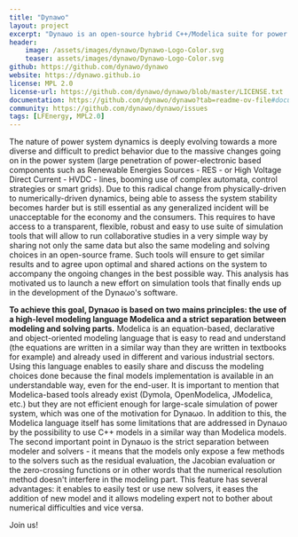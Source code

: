 ```yaml
---
title: "Dynawo"
layout: project
excerpt: "Dynaωo is an open-source hybrid C++/Modelica suite for power system simulation."
header:
    image: /assets/images/dynawo/Dynawo-Logo-Color.svg
    teaser: assets/images/dynawo/Dynawo-Logo-Color.svg
github: https://github.com/dynawo/dynawo
website: https://dynawo.github.io
license: MPL 2.0
license-url: https://github.com/dynawo/dynawo/blob/master/LICENSE.txt
documentation: https://github.com/dynawo/dynawo?tab=readme-ov-file#documentation
community: https://github.com/dynawo/dynawo/issues
tags: [LFEnergy, MPL2.0]
---
```


The nature of power system dynamics is deeply evolving towards a more diverse and difficult to predict behavior due to the massive changes going on in the power system (large penetration of power-electronic based components such as Renewable Energies Sources - RES - or High Voltage Direct Current - HVDC - lines, booming use of complex automata, control strategies or smart grids). Due to this radical change from physically-driven to numerically-driven dynamics, being able to assess the system stability becomes harder but is still essential as any generalized incident will be unacceptable for the economy and the consumers. This requires to have access to a transparent, flexible, robust and easy to use suite of simulation tools that will allow to run collaborative studies in a very simple way by sharing not only the same data but also the same modeling and solving choices in an open-source frame. Such tools will ensure to get similar results and to agree upon optimal and shared actions on the system to accompany the ongoing changes in the best possible way. This analysis has motivated us to launch a new effort on simulation tools that finally ends up in the development of the Dynaωo's software.

**To achieve this goal, Dynaωo is based on two mains principles: the use of a high-level modeling language Modelica and a strict separation between modeling and solving parts.** Modelica is an equation-based, declarative and object-oriented modeling language that is easy to read and understand (the equations are written in a similar way than they are written in textbooks for example) and already used in different and various industrial sectors. Using this language enables to easily share and discuss the modeling choices done because the final models implementation is available in an understandable way, even for the end-user. It is important to mention that Modelica-based tools already exist (Dymola, OpenModelica, JModelica, etc.) but they are not efficient enough for large-scale simulation of power system, which was one of the motivation for Dynaωo. In addition to this, the Modelica language itself has some limitations that are addressed in Dynaωo by the possibility to use C++ models in a similar way than Modelica models. The second important point in Dynaωo is the strict separation between modeler and solvers - it means that the models only expose a few methods to the solvers such as the residual evaluation, the Jacobian evaluation or the zero-crossing functions or in other words that the numerical resolution method doesn't interfere in the modeling part. This feature has several advantages: it enables to easily test or use new solvers, it eases the addition of new model and it allows modeling expert not to bother about numerical difficulties and vice versa.

Join us!
